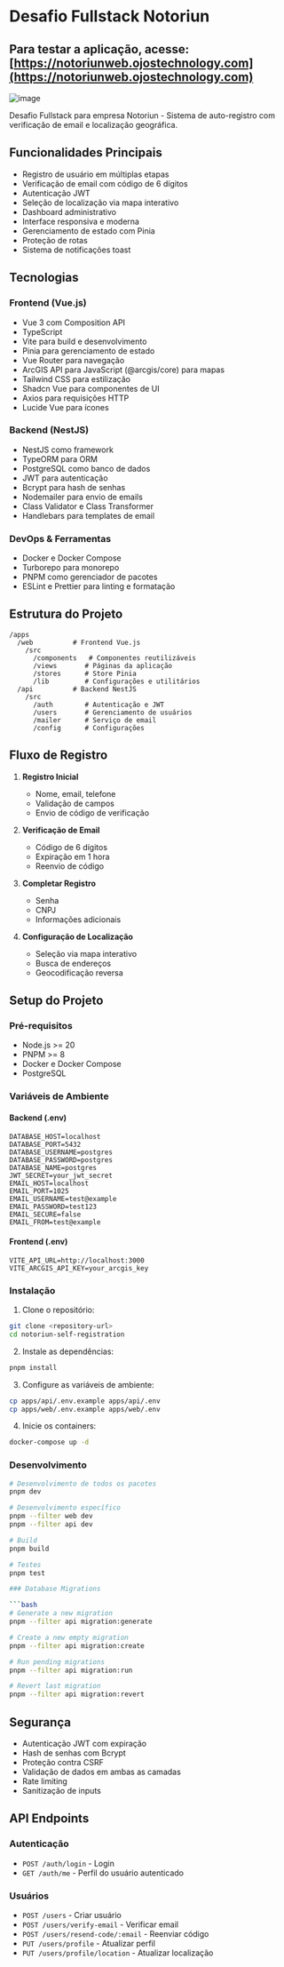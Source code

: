 # Desafio Fullstack Notoriun

## Para testar a aplicação, acesse: [https://notoriunweb.ojostechnology.com](https://notoriunweb.ojostechnology.com)
![image](https://github.com/user-attachments/assets/2e4166bb-5f72-4a1e-896a-83f6593372c5)

Desafio Fullstack para empresa Notoriun - Sistema de auto-registro com verificação de email e localização geográfica.

## Funcionalidades Principais

- Registro de usuário em múltiplas etapas
- Verificação de email com código de 6 dígitos
- Autenticação JWT
- Seleção de localização via mapa interativo
- Dashboard administrativo
- Interface responsiva e moderna
- Gerenciamento de estado com Pinia
- Proteção de rotas
- Sistema de notificações toast

## Tecnologias

### Frontend (Vue.js)
- Vue 3 com Composition API
- TypeScript
- Vite para build e desenvolvimento
- Pinia para gerenciamento de estado
- Vue Router para navegação
- ArcGIS API para JavaScript (@arcgis/core) para mapas
- Tailwind CSS para estilização
- Shadcn Vue para componentes de UI
- Axios para requisições HTTP
- Lucide Vue para ícones

### Backend (NestJS)
- NestJS como framework
- TypeORM para ORM
- PostgreSQL como banco de dados
- JWT para autenticação
- Bcrypt para hash de senhas
- Nodemailer para envio de emails
- Class Validator e Class Transformer
- Handlebars para templates de email

### DevOps & Ferramentas
- Docker e Docker Compose
- Turborepo para monorepo
- PNPM como gerenciador de pacotes
- ESLint e Prettier para linting e formatação

## Estrutura do Projeto

```
/apps
  /web          # Frontend Vue.js
    /src
      /components   # Componentes reutilizáveis
      /views       # Páginas da aplicação
      /stores      # Store Pinia
      /lib         # Configurações e utilitários
  /api          # Backend NestJS
    /src
      /auth        # Autenticação e JWT
      /users       # Gerenciamento de usuários
      /mailer      # Serviço de email
      /config      # Configurações
```

## Fluxo de Registro

1. **Registro Inicial**
   - Nome, email, telefone
   - Validação de campos
   - Envio de código de verificação

2. **Verificação de Email**
   - Código de 6 dígitos
   - Expiração em 1 hora
   - Reenvio de código

3. **Completar Registro**
   - Senha
   - CNPJ
   - Informações adicionais

4. **Configuração de Localização**
   - Seleção via mapa interativo
   - Busca de endereços
   - Geocodificação reversa

## Setup do Projeto

### Pré-requisitos
- Node.js >= 20
- PNPM >= 8
- Docker e Docker Compose
- PostgreSQL

### Variáveis de Ambiente

#### Backend (.env)
```env
DATABASE_HOST=localhost
DATABASE_PORT=5432
DATABASE_USERNAME=postgres
DATABASE_PASSWORD=postgres
DATABASE_NAME=postgres
JWT_SECRET=your_jwt_secret
EMAIL_HOST=localhost
EMAIL_PORT=1025
EMAIL_USERNAME=test@example
EMAIL_PASSWORD=test123
EMAIL_SECURE=false
EMAIL_FROM=test@example
```

#### Frontend (.env)
```env
VITE_API_URL=http://localhost:3000
VITE_ARCGIS_API_KEY=your_arcgis_key
```

### Instalação

1. Clone o repositório:
```bash
git clone <repository-url>
cd notoriun-self-registration
```

2. Instale as dependências:
```bash
pnpm install
```

3. Configure as variáveis de ambiente:
```bash
cp apps/api/.env.example apps/api/.env
cp apps/web/.env.example apps/web/.env
```

4. Inicie os containers:
```bash
docker-compose up -d
```

### Desenvolvimento

```bash
# Desenvolvimento de todos os pacotes
pnpm dev

# Desenvolvimento específico
pnpm --filter web dev
pnpm --filter api dev

# Build
pnpm build

# Testes
pnpm test

### Database Migrations

```bash
# Generate a new migration
pnpm --filter api migration:generate

# Create a new empty migration
pnpm --filter api migration:create

# Run pending migrations
pnpm --filter api migration:run

# Revert last migration
pnpm --filter api migration:revert
```

## Segurança

- Autenticação JWT com expiração
- Hash de senhas com Bcrypt
- Proteção contra CSRF
- Validação de dados em ambas as camadas
- Rate limiting
- Sanitização de inputs

## API Endpoints

### Autenticação
- `POST /auth/login` - Login
- `GET /auth/me` - Perfil do usuário autenticado

### Usuários
- `POST /users` - Criar usuário
- `POST /users/verify-email` - Verificar email
- `POST /users/resend-code/:email` - Reenviar código
- `PUT /users/profile` - Atualizar perfil
- `PUT /users/profile/location` - Atualizar localização
